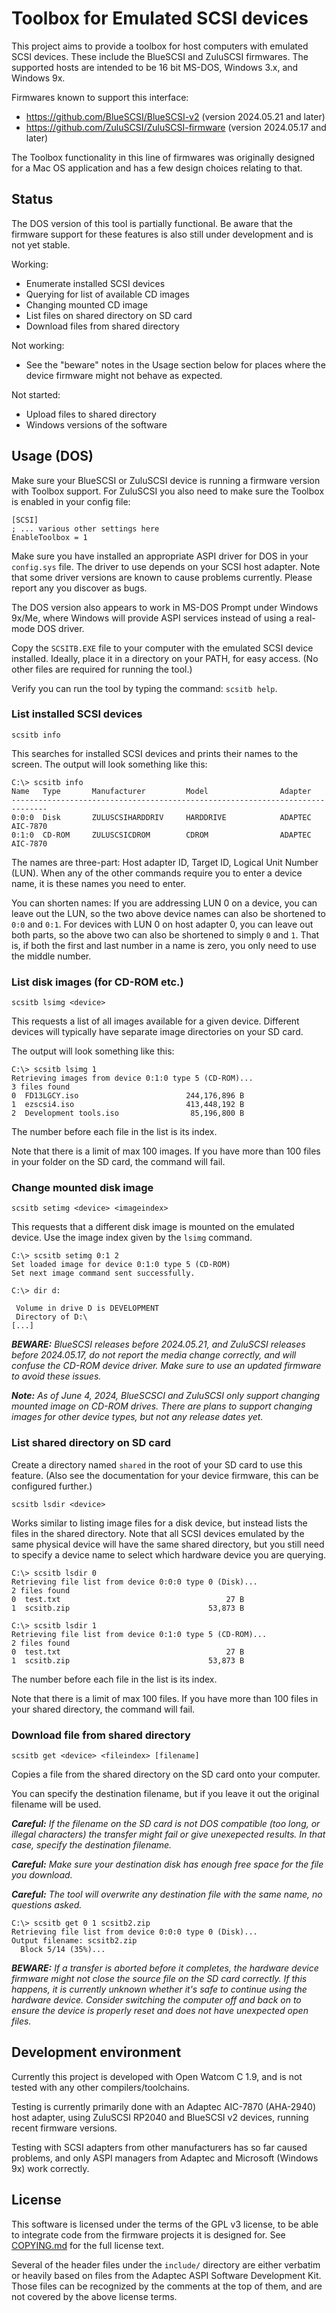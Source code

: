 # Toolbox for Emulated SCSI devices

This project aims to provide a toolbox for host computers with emulated SCSI devices.
These include the BlueSCSI and ZuluSCSI firmwares.
The supported hosts are intended to be 16 bit MS-DOS, Windows 3.x, and Windows 9x.

Firmwares known to support this interface:
* https://github.com/BlueSCSI/BlueSCSI-v2 (version 2024.05.21 and later)
* https://github.com/ZuluSCSI/ZuluSCSI-firmware (version 2024.05.17 and later)

The Toolbox functionality in this line of firmwares was originally designed for a
Mac OS application and has a few design choices relating to that.

## Status

The DOS version of this tool is partially functional.
Be aware that the firmware support for these features is also still under
development and is not yet stable.

Working:
- Enumerate installed SCSI devices
- Querying for list of available CD images
- Changing mounted CD image
- List files on shared directory on SD card
- Download files from shared directory

Not working:
- See the "beware" notes in the Usage section below for places where
  the device firmware might not behave as expected.

Not started:
- Upload files to shared directory
- Windows versions of the software

## Usage (DOS)

Make sure your BlueSCSI or ZuluSCSI device is running a firmware version with
Toolbox support. For ZuluSCSI you also need to make sure the Toolbox is
enabled in your config file:
```
[SCSI]
; ... various other settings here
EnableToolbox = 1
```

Make sure you have installed an appropriate ASPI driver for DOS in your `config.sys` file.
The driver to use depends on your SCSI host adapter. Note that some driver versions
are known to cause problems currently. Please report any you discover as bugs.

The DOS version also appears to work in MS-DOS Prompt under Windows 9x/Me,
where Windows will provide ASPI services instead of using a real-mode DOS driver.

Copy the `SCSITB.EXE` file to your computer with the emulated SCSI device installed.
Ideally, place it in a directory on your PATH, for easy access.
(No other files are required for running the tool.)

Verify you can run the tool by typing the command: `scsitb help`.

### List installed SCSI devices

```
scsitb info
```

This searches for installed SCSI devices and prints their names to the screen.
The output will look something like this:

```
C:\> scsitb info
Name   Type       Manufacturer         Model                Adapter           
------------------------------------------------------------------------------
0:0:0  Disk       ZULUSCSIHARDDRIV     HARDDRIVE            ADAPTEC AIC-7870
0:1:0  CD-ROM     ZULUSCSICDROM        CDROM                ADAPTEC AIC-7870
```

The names are three-part: Host adapter ID, Target ID, Logical Unit Number (LUN).
When any of the other commands require you to enter a device name,
it is these names you need to enter.

You can shorten names: If you are addressing LUN 0 on a device,
you can leave out the LUN, so the two above device names can also be shortened to
`0:0` and `0:1`.
For devices with LUN 0 on host adapter 0, you can leave out both parts,
so the above two can also be shortened to simply `0` and `1`.
That is, if both the first and last number in a name is zero,
you only need to use the middle number.

### List disk images (for CD-ROM etc.)

```
scsitb lsimg <device>
```

This requests a list of all images available for a given device.
Different devices will typically have separate image directories
on your SD card.

The output will look something like this:

```
C:\> scsitb lsimg 1
Retrieving images from device 0:1:0 type 5 (CD-ROM)...
3 files found
0  FD13LGCY.iso                        244,176,896 B
1  ezscsi4.iso                         413,448,192 B
2  Development tools.iso                85,196,800 B
```

The number before each file in the list is its index.

Note that there is a limit of max 100 images. If you have more than
100 files in your folder on the SD card, the command will fail.

### Change mounted disk image

```
scsitb setimg <device> <imageindex>
```

This requests that a different disk image is mounted on the emulated device.
Use the image index given by the `lsimg` command.

```
C:\> scsitb setimg 0:1 2
Set loaded image for device 0:1:0 type 5 (CD-ROM)
Set next image command sent successfully.

C:\> dir d:

 Volume in drive D is DEVELOPMENT
 Directory of D:\
[...]
```

_**BEWARE:** BlueSCSI releases before 2024.05.21, and ZuluSCSI releases before
2024.05.17, do not report the media change correctly, and will confuse the CD-ROM
device driver. Make sure to use an updated firmware to avoid these issues._

_**Note:** As of June 4, 2024, BlueSCSCI and ZuluSCSI only support changing mounted
image on CD-ROM drives. There are plans to support changing images for other device
types, but not any release dates yet._

### List shared directory on SD card

Create a directory named `shared` in the root of your SD card to use this feature.
(Also see the documentation for your device firmware, this can be configured further.)

```
scsitb lsdir <device>
```

Works similar to listing image files for a disk device, but instead lists the files
in the shared directory. Note that all SCSI devices emulated by the same physical device
will have the same shared directory, but you still need to specify a device name to
select which hardware device you are querying.

```
C:\> scsitb lsdir 0
Retrieving file list from device 0:0:0 type 0 (Disk)...
2 files found
0  test.txt                                     27 B
1  scsitb.zip                               53,873 B

C:\> scsitb lsdir 1
Retrieving file list from device 0:1:0 type 5 (CD-ROM)...
2 files found
0  test.txt                                     27 B
1  scsitb.zip                               53,873 B
```

The number before each file in the list is its index.

Note that there is a limit of max 100 files. If you have more than
100 files in your shared directory, the command will fail.

### Download file from shared directory

```
scsitb get <device> <fileindex> [filename]
```

Copies a file from the shared directory on the SD card onto your computer.

You can specify the destination filename, but if you leave it out the original
filename will be used.

_**Careful:** If the filename on the SD card is not DOS compatible (too long,
or illegal characters) the transfer might fail or give unexepected results.
In that case, specify the destination filename._

_**Careful:** Make sure your destination disk has enough free space for the
file you download._

_**Careful:** The tool will overwrite any destination file with the same name,
no questions asked._

```
C:\> scsitb get 0 1 scsitb2.zip
Retrieving file list from device 0:0:0 type 0 (Disk)...
Output filename: scsitb2.zip
  Block 5/14 (35%)...
```

_**BEWARE:** If a transfer is aborted before it completes, the hardware device
firmware might not close the source file on the SD card correctly.
If this happens, it is currently unknown whether it's safe to continue using
the hardware device. Consider switching the computer off and back on to ensure
the device is properly reset and does not have unexpected open files._

## Development environment

Currently this project is developed with Open Watcom C 1.9,
and is not tested with any other compilers/toolchains.

Testing is currently primarily done with an Adaptec AIC-7870 (AHA-2940) host adapter,
using ZuluSCSI RP2040 and BlueSCSI v2 devices, running recent firmware versions.

Testing with SCSI adapters from other manufacturers has so far caused problems,
and only ASPI managers from Adaptec and Microsoft (Windows 9x) work correctly.

## License

This software is licensed under the terms of the GPL v3 license,
to be able to integrate code from the firmware projects it is designed for.
See [COPYING.md](COPYING.md) for the full license text.

Several of the header files under the `include/` directory are either verbatim
or heavily based on files from the Adaptec ASPI Software Development Kit.
Those files can be recognized by the comments at the top of them, and are
not covered by the above license terms.
